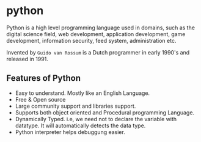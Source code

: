 # python
Python is a high level programming language used in domains, such as the digital science field, web development, application development, game development, information security, feed system, administration etc.

Invented by `Guido van Rossum` is a Dutch programmer in early 1990's and released in 1991.

## Features of Python
- Easy to understand. Mostly like an English Language.
- Free & Open source
- Large community support and libraries support.
- Supports both object oriented and Procedural programming Language.
- Dynamically Typed. i.e, we need not to declare the variable with datatype. It will automatically detects the data type.
- Python interpreter helps debuggung easier.
